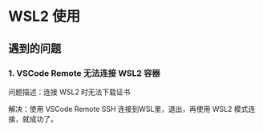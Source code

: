 # WSL2 使用

## 遇到的问题

### 1. VSCode Remote 无法连接 WSL2 容器

问题描述：连接 WSL2 时无法下载证书

解决：使用 VSCode Remote SSH 连接到WSL里，退出，再使用 WSL2 模式连接，就成功了。
